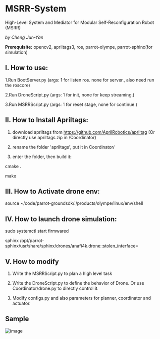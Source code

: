 # MSRR-System
High-Level System and Mediator for Modular Self-Reconfiguration Robot (MSRR)

*by Cheng Jun-Yan*

**Prerequisite:** opencv2, apriltags3, ros, parrot-olympe, parrot-sphinx(for simulation)

## I. How to use:

1.Run BootServer.py (args: 1 for listen ros. none for server., also need run the roscore)

2.Run DroneScript.py (args: 1 for init, none for keep streaming.)

3.Run MSRRScript.py (args: 1 for reset stage, none for continue.)

## II. How to Install Apriltags:

1. download apriltags from https://github.com/AprilRobotics/apriltag (Or directly use apriltags.zip in /Coordinator)

2. rename the folder 'apriltags', put it in Coordinator/

3. enter the folder, then build it:

cmake .

make

## III. How to Activate drone env:

source ~/code/parrot-groundsdk/./products/olympe/linux/env/shell

## IV. How to launch drone simulation:

sudo systemctl start firmwared

sphinx /opt/parrot-sphinx/usr/share/sphinx/drones/anafi4k.drone::stolen_interface=

## V. How to modify

1. Write the MSRRScript.py to plan a high level task

2. Write the DroneScript.py to define the behavior of Drone. Or use Coordinator/drone.py to directly control it.

3. Modify configs.py and also parameters for planner, coordinator and actuator.

## Sample

![image](https://github.com/chengjunyan1/MSRR-System/raw/master/sample.png)
